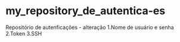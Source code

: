 # my_repository_de_autentica-es
Repositório de autenficações - alteração
1.Nome de usuário e senha 
2.Token
3.SSH
